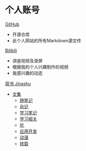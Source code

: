# 个人账号

[GitHub](https://github.com/Yang-Xijie) 

* 开源仓库
* 此个人网站的所有Markdown源文件

[Bilibili](https://space.bilibili.com/24502827)

* 讲座视频及录屏
* 根据我的个人兴趣制作的视频
* 我感兴趣的动态

[简书 Jinashu](https://www.jianshu.com/u/76b034c9f995)

* [文集](https://www.jianshu.com/u/76b034c9f995)
    * [随笔记](https://www.jianshu.com/nb/46310605)
    * [杂记](https://www.jianshu.com/nb/43089559)
    * [学习笔记](https://www.jianshu.com/nb/51920861)
    * [学习相关](https://www.jianshu.com/nb/51920861)
    * [吃](https://www.jianshu.com/nb/51813647)
    * [应用开发](https://www.jianshu.com/nb/51963977)
    * [动漫](https://www.jianshu.com/nb/46310214)
    * [转载](https://www.jianshu.com/nb/46983940)
